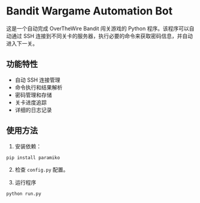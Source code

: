 # Bandit Wargame Automation Bot

这是一个自动完成 OverTheWire Bandit 闯关游戏的 Python 程序。该程序可以自动通过 SSH 连接到不同关卡的服务器，执行必要的命令来获取密码信息，并自动进入下一关。

## 功能特性

- 自动 SSH 连接管理
- 命令执行和结果解析
- 密码管理和存储
- 关卡进度追踪
- 详细的日志记录

## 使用方法

1. 安装依赖：

```bash
pip install paramiko
```

2. 检查 `config.py` 配置。

3. 运行程序

```bash
python run.py
```




